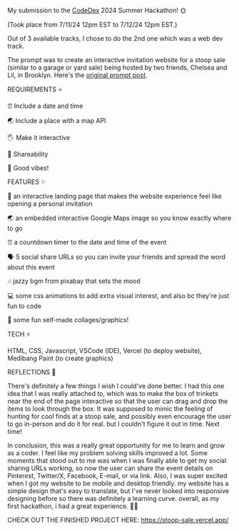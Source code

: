 My submission to the [CodeDex](https://codedex.io/) 2024 Summer Hackathon! 🌞

(Took place from 7/11/24 12pm EST to 7/12/24 12pm EST.)

Out of 3 available tracks, I chose to do the 2nd one which was a web dev track.

The prompt was to create an interactive invitation website for a stoop sale (similar to a garage or yard sale) being hosted by two friends, Chelsea and Lil, in Brooklyn. Here's the [original prompt post](https://www.instagram.com/reel/C9LOM5NuACA/?utm_source=ig_web_copy_link&igsh=MzRlODBiNWFlZA==).



REQUIREMENTS ⭐

⏰ Include a date and time

🌏 Include a place with a map API

🖐 Make it interactive

🔗 Shareability

🌷 Good vibes!



FEATURES ✨

💌 an interactive landing page that makes the website experience feel like opening a personal invitation

🌏 an embedded interactive Google Maps image so you know exactly where to go

⏰ a countdown timer to the date and time of the event

🗣 5 social share URLs so you can invite your friends and spread the word about this event

🎶 jazzy bgm from pixabay that sets the mood

💻 some css animations to add extra visual interest, and also bc they're just fun to code

🎨 some fun self-made collages/graphics!



TECH ⚡

HTML, CSS, Javascript, VSCode (IDE), Vercel (to deploy website), Medibang Paint (to create graphics)



REFLECTIONS 💭

There's definitely a few things I wish I could've done better. I had this one idea that I was really attached to, which was to make the box of trinkets near the end of the page interactive so that the user can drag and drop the items to look through the box. It was supposed to mimic the feeling of hunting for cool finds at a stoop sale, and possibly even encourage the user to go in-person and do it for real. but I couldn't figure it out in time. Next time!

In conclusion, this was a really great opportunity for me to learn and grow as a coder. I feel like my problem solving skills improved a lot. Some moments that stood out to me was when I was finally able to get my social sharing URLs working, so now the user can share the event details on Pinterest, Twitter/X, Facebook, E-mail, or via link. Also, I was super excited when I got my website to be mobile and desktop friendly. my website has a simple design that's easy to translate, but I've never looked into responsive designing before so there was definitely a learning curve. overall, as my first hackathon, i had a great experience. 🐸🍊



CHECK OUT THE FINISHED PROJECT HERE: https://stoop-sale.vercel.app/ 
